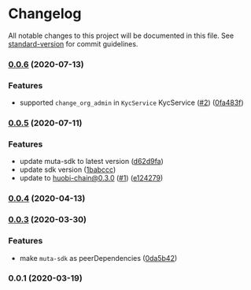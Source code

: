 # Changelog

All notable changes to this project will be documented in this file. See [standard-version](https://github.com/conventional-changelog/standard-version) for commit guidelines.

### [0.0.6](https://github.com/homura/huobi-chain-sdk-js/compare/v0.0.5...v0.0.6) (2020-07-13)


### Features

* supported `change_org_admin` in `KycService` KycService ([#2](https://github.com/homura/huobi-chain-sdk-js/issues/2)) ([0fa483f](https://github.com/homura/huobi-chain-sdk-js/commit/0fa483f1cd4a2f9ce646e1565a8d9b4fefb3355a))

### [0.0.5](https://github.com/homura/huobi-chain-sdk-js/compare/v0.0.4...v0.0.5) (2020-07-11)


### Features

* update muta-sdk to latest version ([d62d9fa](https://github.com/homura/huobi-chain-sdk-js/commit/d62d9fa0a761de4114b2a29e36a07363e955f52d))
* update sdk version ([1babccc](https://github.com/homura/huobi-chain-sdk-js/commit/1babccc57b375c302bbaefc98a9b46a92630d2ba))
* update to huobi-chain@0.3.0  ([#1](https://github.com/homura/huobi-chain-sdk-js/issues/1)) ([e124279](https://github.com/homura/huobi-chain-sdk-js/commit/e1242793a12af5f21b2c9d76a387c66d017b2754))

### [0.0.4](https://github.com/homura/huobi-chain-sdk-js/compare/v0.0.3...v0.0.4) (2020-04-13)

### [0.0.3](https://github.com/homura/huobi-chain-sdk-js/compare/v0.0.2...v0.0.3) (2020-03-30)


### Features

* make `muta-sdk` as peerDependencies ([0da5b42](https://github.com/homura/huobi-chain-sdk-js/commit/0da5b4252cef59e0bb08e45459da176e9648f009))

### 0.0.1 (2020-03-19)
